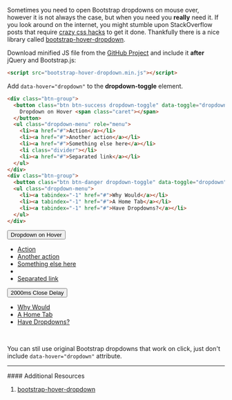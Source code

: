 <script src="https://raw.githubusercontent.com/CWSpear/bootstrap-hover-dropdown/master/bootstrap-hover-dropdown.min.js"></script>

Sometimes you need to open Bootstrap dropdowns on mouse over, however it is not
always the case, but when you need you **really** need it. If you look around
on the internet, you might stumble upon StackOverflow posts that require
[crazy css hacks](http://stackoverflow.com/questions/8878033/how-to-make-twitter-bootstrap-menu-dropdown-on-hover-rather-than-click)
to get it done. Thankfully there is a nice library called [bootstrap-hover-dropdown](https://github.com/CWSpear/bootstrap-hover-dropdown).

Download minified JS file from the [GitHub Project](https://github.com/CWSpear/bootstrap-hover-dropdown)
and include it **after** jQuery and Bootstrap.js:

```html
<script src="bootstrap-hover-dropdown.min.js"></script>
```

Add `data-hover="dropdown"` to the **dropdown-toggle** element.

```html
<div class="btn-group">
  <button class="btn btn-success dropdown-toggle" data-toggle="dropdown" data-hover="dropdown">
    Dropdown on Hover <span class="caret"></span>
  </button>
  <ul class="dropdown-menu" role="menu">
    <li><a href="#">Action</a></li>
    <li><a href="#">Another action</a></li>
    <li><a href="#">Something else here</a></li>
    <li class="divider"></li>
    <li><a href="#">Separated link</a></li>
  </ul>
</div>
<div class="btn-group">
  <button class="btn btn-danger dropdown-toggle" data-toggle="dropdown" data-hover="dropdown" data-delay="2000">2000ms Close Delay <b class="caret"></b></button>
  <ul class="dropdown-menu">
    <li><a tabindex="-1" href="#">Why Would</a></li>
    <li><a tabindex="-1" href="#">A Home Tab</a></li>
    <li><a tabindex="-1" href="#">Have Dropdowns?</a></li>
  </ul>
</div>
```

<div class="btn-group">
  <button class="btn btn-success dropdown-toggle" data-toggle="dropdown" data-hover="dropdown">
    Dropdown on Hover <span class="caret"></span>
  </button>
  <ul class="dropdown-menu" role="menu">
    <li><a href="#">Action</a></li>
    <li><a href="#">Another action</a></li>
    <li><a href="#">Something else here</a></li>
    <li class="divider"></li>
    <li><a href="#">Separated link</a></li>
  </ul>
</div>
<div class="btn-group">
  <button class="btn btn-danger dropdown-toggle" data-toggle="dropdown" data-hover="dropdown" data-delay="2000">2000ms Close Delay <b class="caret"></b></button>
  <ul class="dropdown-menu">
    <li><a tabindex="-1" href="#">Why Would</a></li>
    <li><a tabindex="-1" href="#">A Home Tab</a></li>
    <li><a tabindex="-1" href="#">Have Dropdowns?</a></li>
  </ul>
</div>
<br>

You can stil use original Bootstrap dropdowns that work on click, just don't include
`data-hover="dropdown"` attribute.

<hr>
#### <i class="fa fa-lightbulb-o text-danger"></i> Additional Resources

1. [bootstrap-hover-dropdown](https://github.com/CWSpear/bootstrap-hover-dropdown)
